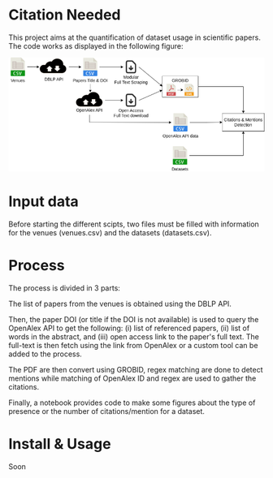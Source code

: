 # Citation Needed
This project aims at the quantification of dataset usage in scientific papers. 
The code works as displayed in the following figure:

![](./Resources/images/flowchart_logo.png)

# Input data
Before starting the different scipts, two files must be filled with information for the venues (venues.csv) and the datasets (datasets.csv).

# Process
The process is divided in 3 parts:

The list of papers from the venues is obtained using the DBLP API. 

Then, the paper DOI (or title if the DOI is not available) is used to query the OpenAlex API to get the following: (i) list of 
referenced papers, (ii) list of words in the abstract, and (iii) open access link to the paper's full text.
The full-text is then fetch using the link from OpenAlex or a custom tool can be added to the process.

The PDF are then convert using GROBID, regex matching are done to detect mentions while matching of OpenAlex ID and regex are used to gather the citations. 

Finally, a notebook provides code to make some figures about the type of presence or the number of citations/mention for a dataset.

# Install & Usage
Soon
